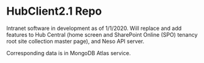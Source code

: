 # HubClient2.1 Repo
Intranet software in development as of 1/1/2020. Will replace and add features to Hub Central (home screen and SharePoint Online (SPO) tenancy root site collection master page), and Neso API server.

Corresponding data is in MongoDB Atlas service.
